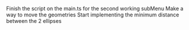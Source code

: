 Finish the script on the main.ts for the second working subMenu
Make a way to move the geometries
Start implementing the minimum distance between the 2 ellipses